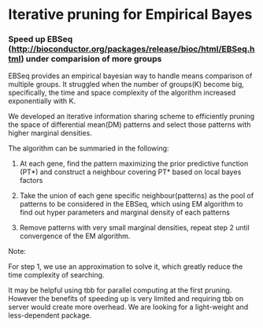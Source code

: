 # Iterative pruning for Empirical Bayes

### Speed up EBSeq (http://bioconductor.org/packages/release/bioc/html/EBSeq.html) under comparision of more groups

EBSeq provides an empirical bayesian way to handle means comparison of multiple groups. It struggled when the number of groups(K) become big, specifically, the time and space complexity of the algorithm increased exponentially with K. 

We developed an iterative information sharing scheme to efficiently pruning the space of differential mean(DM) patterns and select those patterns with higher marginal densities. 

The algorithm can be summaried in the following:
1) At each gene, find the pattern maximizing the prior predictive function (PT*) and construct a neighbour covering PT* based on local bayes factors

2) Take the union of each gene specific neighbour(patterns) as the pool of patterns to be considered in the EBSeq, which using EM algorithm to find out hyper parameters and marginal density of each patterns

3) Remove patterns with very small marginal densities, repeat step 2 until convergence of the EM algorithm.


Note: 

For step 1, we use an approximation to solve it, which greatly reduce the time complexity of searching.

It may be helpful using tbb for parallel computing at the first pruning. However the benefits of speeding up is very limited and requiring tbb on server would create more overhead. We are looking for a light-weight and less-dependent package.

